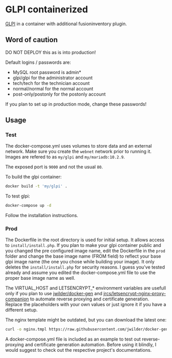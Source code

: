 # GLPI containerized

[GLPI](http://glpi-project.org/) in a container with additional fusioninventory plugin.

## Word of caution

DO NOT DEPLOY this as is into production!

Default logins / passwords are:

- MySQL root password is admin\*
- glpi/glpi for the administrator account
- tech/tech for the technician account
- normal/normal for the normal account
- post-only/postonly for the postonly account

If you plan to set up in production mode, change these passwords!

## Usage

### Test
The docker-compose.yml uses volumes to store data and an external network. Make sure you create the `webnet` network prior to running it. Images are refered to as `my/glpi` and `my/mariadb:10.2.9`.

The exposed port is `9000` and not the usual `80`.

To build the glpi container:

```bash
docker build -t 'my/glpi' .
```

To test glpi:

```bash
docker-compose up -d
```

Follow the installation instructions.

### Prod

The Dockerfile in the root directory is used for initial setup. It allows access to `install/install.php`. If you plan to make your glpi container public and you changed the pre configured image name, edit the Dockerfile in the `prod` folder and change the base image name (FROM field) to reflect your base glpi image name (the one you chose while building your image). It only deletes the `install/install.php` for security reasons. I guess you've tested already and assume you edited the docker-compose.yml file to use the proper base image name as well.

The VIRTUAL_HOST and LETSENCRYPT_* environment variables are usefull only if you plan to use [jwilder/docker-gen](https://github.com/jwilder/docker-gen) and [jrcs/letsencrypt-nginx-proxy-companion](https://github.com/JrCs/docker-letsencrypt-nginx-proxy-companion) to automate reverse proxying and certificate generation. Replace the placeholders with your own values or just ignore it if you have a different setup.

The nginx template might be outdated, but you can download the latest one:

```bash
curl -o nginx.tmpl https://raw.githubusercontent.com/jwilder/docker-gen/master/templates/nginx.tmpl
```

A docker-compose.yml file is included as an example to test out reverse-proxying and certificate generation automation. Before using it blindly, I would suggest to check out the respective project's documentations.
